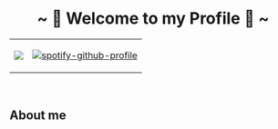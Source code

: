 <body>
<h1 align="center">~ 💖 Welcome to my Profile 💖 ~</h1>
<div align="center">
<table> 
   <tr> 
      <td><div><img src="https://i.imgur.com/VU0ouHj.gif"></div></td><td><div>
      
[![spotify-github-profile](https://spotify-github-profile.vercel.app/api/view?uid=itzasuna&cover_image=true&theme=compact)](https://github.com/kittinan/spotify-github-profile)
   </div></td> 
   </tr> 
</table> 
</div>
<br>
<h2 align="left">About me</h2>
</body>